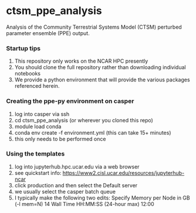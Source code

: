 # ctsm_ppe_analysis
Analysis of the Community Terrestrial Systems Model (CTSM) perturbed parameter ensemble (PPE) output.

### Startup tips

1. This repository only works on the NCAR HPC presently
2. You should clone the full repository rather than downloading individual notebooks
3. We provide a python environment that will provide the various packages referenced herein.

### Creating the ppe-py environment on casper

1. log into casper via ssh
2. cd ctsm_ppe_analysis (or wherever you cloned this repo)
3. module load conda
4. conda env create -f environment.yml (this can take 15+ minutes)
5. this only needs to be performed once

### Using the templates

1. log into jupyterhub.hpc.ucar.edu via a web browser
2. see quickstart info: https://www2.cisl.ucar.edu/resources/jupyterhub-ncar
3. click production and then select the Default server
4. we usually select the casper batch queue
5. I typically make the following two edits:
Specify Memory per Node in GB (-l mem=N)
14
Wall Time HH:MM:SS (24-hour max)
12:00
